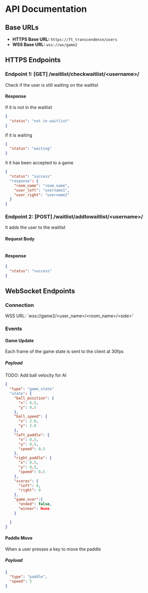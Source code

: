 # API Documentation

## Base URLs
- **HTTPS Base URL:** `https://ft_transcendence/users`
- **WSS Base URL:** `wss://ws/game2`

## HTTPS Endpoints

### Endpoint 1: [GET] /waitlist/checkwaitlist/\<username>/
Check if the user is still waiting on the waitlist

#### Response
If it is not in the waitlist
```json
{
  "status": "not in waitlist"
}
```
If it is waiting
```json
{
  "status": "waiting"
}
```
It it has been accepted to a game
```json
{
  "status": "success"
  "response": {
    "room_name": "room_name",
    "user_left": "username1",
    "user_right": "username2"
  } 
}
```

### Endpoint 2: [POST] /waitlist/addtowaitlist/\<username>/
It adds the user to the waitlist

#### Request Body
```json
```

#### Response
```json
{
  "status": "success"
}
```

## WebSocket Endpoints

### Connection
WSS URL: `wss://game2/\<user_name>/\<room_name>/\<side>'

### Events

#### Game Update
Each frame of the game state is sent to the client at 30fps

##### Payload
TODO: Add ball velocity for AI
```json
{
  "type": "game_state"
  "state": {
    "ball_position": {
      "x": 0.5,
      "y": 0.5
    },
    "ball_speed": {
      "x": 2.0,
      "y": 2.0
    },
    "left_paddle": {
      "x": 0.5,
      "y": 0.5,
      "speed": 0.5
    },
    "right_paddle": {
      "x": 0.5,
      "y": 0.5,
      "speed": 0.5
    },
    "scores": {
      "left": 0,
      "right": 0
    },
    "game_over":{
      "ended": false,
      "winner": None
    }

  }
}
```

#### Paddle Move
When a user presses a key to move the paddle

##### Payload
```json
{
  "type": "paddle",
  "speed": 5
}
```